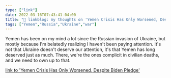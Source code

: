 ```yaml
---
type: ["link"]
date: 2022-03-16T07:43:41-04:00
title: "🔗 linkblog: my thoughts on 'Yemen Crisis Has Only Worsened, Despite Biden Pledge'"
tags: ["Yemen","Russia","Ukraine","war"]
---
```

Yemen has been on my mind a lot since the Russian invasion of Ukraine, but mostly because I'm belatedly realizing I haven't been paying attention. It's not that Ukraine doesn't deserve our attention, it's that Yemen has long deserved just as much. There, we're the ones complicit in civilian deaths, and we need to own up to that.
 
[link to 'Yemen Crisis Has Only Worsened, Despite Biden Pledge'](https://theintercept.com/2022/03/16/yemen-war-biden-us-support-saudi-arabia/)
